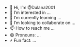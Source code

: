 - 👋 Hi, I’m @Dulana2001
- 👀 I’m interested in ...
- 🌱 I’m currently learning ...
- 💞️ I’m looking to collaborate on ...
- 📫 How to reach me ...
- 😄 Pronouns: ...
- ⚡ Fun fact: ...

<!---
Dulana2001/Dulana2001 is a ✨ special ✨ repository because its `README.md` (this file) appears on your GitHub profile.
You can click the Preview link to take a look at your changes.
--->
